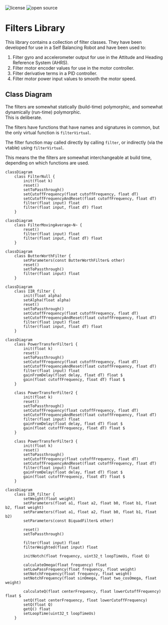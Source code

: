![license](https://img.shields.io/badge/license-MIT-green) ![open source](https://badgen.net/badge/open/source/blue?icon=github)

# Filters Library

This library contains a collection of filter classes. They have been developed for use in a Self Balancing Robot and have been used to:

1. Filter gyro and accelerometer output for use in the Attitude and Heading Reference System (AHRS).
2. Filter motor encoder values for use in the motor controller.
3. Filter derivative terms in a PID controller.
4. Filter motor power input values to smooth the motor speed.

## Class Diagram

The filters are somewhat statically (build-time) polymorphic, and somewhat dynamically (run-time) polymorphic.<br>
This is deliberate.<br>

The filters have functions that have names and signatures in common, but the only virtual function is `filterVirtual`.

The filter function may called directly by calling `filter`, or indirectly (via the vtable) using `filterVirtual`.

This means the the filters are somewhat interchangeable at build time, depending on which functions are used.

```mermaid
classDiagram
    class FilterNull {
        init(float k)
        reset()
        setToPassthrough()
        setCutoffFrequency(float cutoffFrequency, float dT)
        setCutoffFrequencyAndReset(float cutoffFrequency, float dT)
        filter(float input) float
        filter(float input, float dT) float
    }
```

```mermaid
classDiagram
    class FilterMovingAverage~N~ {
        reset()
        filter(float input) float
        filter(float input, float dT) float
    }
```

```mermaid
classDiagram
    class ButterWorthFilter {
        setParameters(const ButterWorthFilter& other)
        reset()
        setToPassthrough()
        filter(float input) float
    }
```

```mermaid
classDiagram
    class IIR_filter {
        init(float alpha)
        setAlpha(float alpha)
        reset()
        setToPassthrough()
        setCutoffFrequency(float cutoffFrequency, float dT)
        setCutoffFrequencyAndReset(float cutoffFrequency, float dT)
        filter(float input) float
        filter(float input, float dT) float
    }
```

```mermaid
classDiagram
    class PowerTransferFilter1 {
        init(float k)
        reset()
        setToPassthrough()
        setCutoffFrequency(float cutoffFrequency, float dT)
        setCutoffFrequencyAndReset(float cutoffFrequency, float dT)
        filter(float input) float
        gainFromDelay(float delay, float dT) float $
        gain(float cutoffFrequency, float dT) float $
    }

    class PowerTransferFilter2 {
        init(float k)
        reset()
        setToPassthrough()
        setCutoffFrequency(float cutoffFrequency, float dT)
        setCutoffFrequencyAndReset(float cutoffFrequency, float dT)
        filter(float input) float
        gainFromDelay(float delay, float dT) float $
        gain(float cutoffFrequency, float dT) float $
    }

    class PowerTransferFilter3 {
        init(float k)
        reset()
        setToPassthrough()
        setCutoffFrequency(float cutoffFrequency, float dT)
        setCutoffFrequencyAndReset(float cutoffFrequency, float dT)
        filter(float input) float
        gainFromDelay(float delay, float dT) float $
        gain(float cutoffFrequency, float dT) float $
    }
```

```mermaid
classDiagram
    class IIR_filter {
        setWeight(float weight)
        setParameters(float a1, float a2, float b0, float b1, float b2, float weight)
        setParameters(float a1, float a2, float b0, float b1, float b2)
        setParameters(const BiquadFilter& other)

        reset()
        setToPassthrough()

        filter(float input) float
        filterWeighted(float input) float

        initNotch(float frequency, uint32_t loopTimeUs, float Q)

        calculateOmega(float frequency) float
        setLowPassFrequency(float frequency, float weight)
        setNotchFrequency(float frequency, float weight)
        setNotchFrequency(float sinOmega, float two_cosOmega, float weight)

        calculateQ(float centerFrequency, float lowerCutoffFrequency) float $
        setQ(float centerFrequency, float lowerCutoffFrequency)
        setQ(float Q)
        getQ() float
        setLoopTime(uint32_t loopTimeUs)
    }
```
